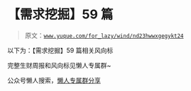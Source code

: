 # 【需求挖掘】59 篇

> 原文：[`www.yuque.com/for_lazy/wind/nd23hwwxgegykt24`](https://www.yuque.com/for_lazy/wind/nd23hwwxgegykt24)

以下为：【需求挖掘】59 篇相关风向标

完整生财周报和风向标见懒人专属群~

公众号懒人搜索，[懒人专属群分享](https://lazybook.fun/#/blog/group)
